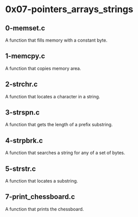 # 0x07-pointers_arrays_strings
## 0-memset.c
A function that fills memory with a constant byte.
## 1-memcpy.c
A function that copies memory area.
## 2-strchr.c
A function that locates a character in a string.
## 3-strspn.c
A function that gets the length of a prefix substring.
## 4-strpbrk.c
A function that searches a string for any of a set of bytes.
## 5-strstr.c
A function that locates a substring.
## 7-print_chessboard.c
A function that prints the chessboard.
